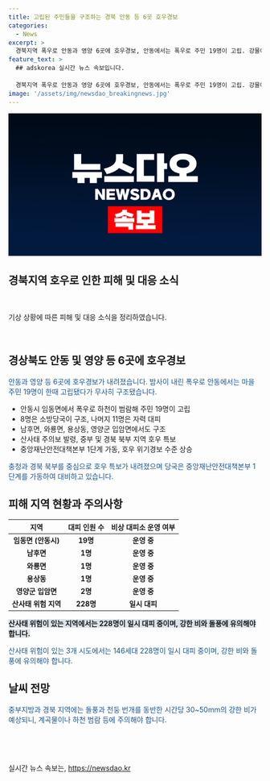 ```yaml
---
title: 고립된 주민들을 구조하는 경북 안동 등 6곳 호우경보
categories:
  - News
excerpt: >
  경북지역 폭우로 안동과 영양 6곳에 호우경보, 안동에서는 폭우로 주민 19명이 고립. 강물이 도로를 넘어서고, 남후면, 와룡면에서도 구조 작업. 중앙재난안전대책본부 1단계 가동, 시간당 10~30mm 비 예상, 산사태 위험 지역에서 228명 대피. 중부지방과 경북 지역에 돌풍과 천둥 번개 동반 시간당 30~50mm 강한 비 계속. (출처: 안동시)
feature_text: >
  ## adskorea 실시간 뉴스 속보입니다.

  경북지역 폭우로 안동과 영양 6곳에 호우경보, 안동에서는 폭우로 주민 19명이 고립. 강물이 도로를 넘어서고, 남후면, 와룡면에서도 구조 작업. 중앙재난안전대책본부 1단계 가동, 시간당 10~30mm 비 예상, 산사태 위험 지역에서 228명 대피. 중부지방과 경북 지역에 돌풍과 천둥 번개 동반 시간당 30~50mm 강한 비 계속. (출처: 안동시)
image: '/assets/img/newsdao_breakingnews.jpg'
---
```


<p><img src="/assets/img/newsdao_breakingnews.jpg" alt="adskorea 속보" /></p>

<h2>경북지역 호우로 인한 피해 및 대응 소식</h2>

<p data-ke-size="size16">&nbsp;</p>

<p>기상 상황에 따른 피해 및 대응 소식을 정리하였습니다.</p>

<p data-ke-size="size16">&nbsp;</p>

<h2 data-ke-size="size26">경상북도 안동 및 영양 등 6곳에 호우경보</h2>

<p><span style="color: #1a5490;">안동과 영양 등 6곳에 호우경보가 내려졌습니다. 밤사이 내린 폭우로 안동에서는 마을 주민 19명이 한때 고립됐다가 무사히 구조됐습니다.</span></p>

<ul>
<li>안동시 임동면에서 폭우로 하천이 범람해 주민 19명이 고립</li>
<li>8명은 소방당국이 구조, 나머지 11명은 자력 대피</li>
<li>남후면, 와룡면, 용상동, 영양군 입암면에서도 구조</li>
<li>산사태 주의보 발령, 중부 및 경북 북부 지역 호우 특보</li>
<li>중앙재난안전대책본부 1단계 가동, 호우 위기경보 수준 상승</li>
</ul>

<p><span style="color: #1a5490;">충청과 경북 북부를 중심으로 호우 특보가 내려졌으며 당국은 중앙재난안전대책본부 1단계를 가동하여 대비하고 있습니다.</span></p>

<h2 data-ke-size="size26">피해 지역 현황과 주의사항</h2>

<table>
<thead>
<tr>
<th>지역</th>
<th>대피 인원 수</th>
<th>비상 대피소 운영 여부</th>
</tr>
</thead>
<tbody>
<tr>
<td style="text-align: center; height: 17px;"><b>임동면 (안동시)</b></td>
<td style="text-align: center; height: 17px;"><b>19명</b></td>
<td style="text-align: center; height: 17px;"><b>운영 중</b></td>
</tr>
<tr>
<td style="text-align: center; height: 17px;"><b>남후면</b></td>
<td style="text-align: center; height: 17px;"><b>1명</b></td>
<td style="text-align: center; height: 17px;"><b>운영 중</b></td>
</tr>
<tr>
<td style="text-align: center; height: 17px;"><b>와룡면</b></td>
<td style="text-align: center; height: 17px;"><b>1명</b></td>
<td style="text-align: center; height: 17px;"><b>운영 중</b></td>
</tr>
<tr>
<td style="text-align: center; height: 17px;"><b>용상동</b></td>
<td style="text-align: center; height: 17px;"><b>1명</b></td>
<td style="text-align: center; height: 17px;"><b>운영 중</b></td>
</tr>
<tr>
<td style="text-align: center; height: 17px;"><b>영양군 입암면</b></td>
<td style="text-align: center; height: 17px;"><b>2명</b></td>
<td style="text-align: center; height: 17px;"><b>운영 중</b></td>
</tr>
<tr>
<td style="text-align: center; height: 17px;"><b>산사태 위험 지역</b></td>
<td style="text-align: center; height: 17px;"><b>228명</b></td>
<td style="text-align: center; height: 17px;"><b>일시 대피</b></td>
</tr>
</tbody>
</table>

<p><span style="background-color: #21538527;"><b>산사태 위험이 있는 지역에서는 228명이 일시 대피 중이며, 강한 비와 돌풍에 유의해야 합니다.</b></span></p>

<p><span style="color: #1a5490;">산사태 위험이 있는 3개 시도에서는 146세대 228명이 일시 대피 중이며, 강한 비와 돌풍에 유의해야 합니다.</span></p>

<h2 data-ke-size="size26">날씨 전망</h2>

<p><span style="color: #1a5490;">중부지방과 경북 지역에는 돌풍과 천둥 번개를 동반한 시간당 30~50mm의 강한 비가 예상되니, 계곡물이나 하천 범람 등에 주의해야 합니다.</span></p>

<p data-ke-size="size16">&nbsp;</p>

<p data-ke-size="size16">&nbsp;</p>
실시간 뉴스 속보는, <a href="https://newsdao.kr" rel="dofollow">https://newsdao.kr</a>



